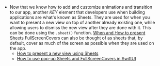 - Now that we know how to add and customize animations and transition to our app, another *KEY* element that developers use when building applications are what's known as Sheets. They are used for when you want to present a new view on top of another already existing one, while allowing users to dismiss the new view after they are done with it. This can be done using the `.sheet()` function. [When and How to present Sheets](https://developer.apple.com/design/human-interface-guidelines/sheets) FullScreenCovers can also be thought of as sheets that, by default, cover as much of the screen as possible when they are used on the app.
	- [How to present a new view using Sheets](https://www.hackingwithswift.com/quick-start/swiftui/how-to-present-a-new-view-using-sheets)
	- [How to use pop-up Sheets and FullScreenCovers in SwiftUI](https://youtu.be/ddr3E0l4gIQ?si=bkwN0dTIT_6LtRmr)